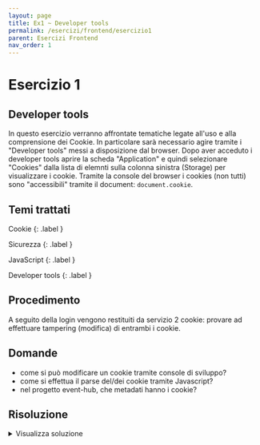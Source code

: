 ```yaml
---
layout: page
title: Ex1 ~ Developer tools
permalink: /esercizi/frontend/esercizio1
parent: Esercizi Frontend
nav_order: 1
---
```

# Esercizio 1

## Developer tools
In questo esercizio verranno affrontate tematiche legate all'uso e alla comprensione dei Cookie. In particolare sarà necessario agire tramite i "Developer tools" messi a disposizione dal browser. Dopo aver acceduto i developer tools aprire la scheda "Application" e quindi selezionare "Cookies" dalla lista di elemnti sulla colonna sinistra (Storage) per visualizzare i cookie. Tramite la console del browser i cookies (non tutti) sono "accessibili" tramite il document: ```document.cookie```.

## Temi trattati
Cookie
{: .label }

Sicurezza
{: .label }

JavaScript
{: .label }

Developer tools
{: .label }

## Procedimento
A seguito della login vengono restituiti da servizio 2 cookie: provare ad effettuare tampering (modifica) di entrambi i cookie.

## Domande
- come si può modificare un cookie tramite console di sviluppo?
- come si effettua il parse del/dei cookie tramite Javascript?
- nel progetto event-hub, che metadati hanno i cookie?

## Risoluzione
<details>
  <summary>Visualizza soluzione</summary>
  <ol>
    <li>
        Aprire i developer tools. Raggiungere la sezione Application/Storage/Cookies
    </li>
    <li>
        Selezionare http://localhost:4200
    </li>
    <li>
        Provare a modificare il campo "Value" del cookie JWT; navigare il sito e verificare che gli endpoint che prevedono che i servizi identifichino l'utente loggato (riconosciuto tramite le info presenti nel cookie JWT) NON funzionino.
    </li>
    <li>
        Eseguire la logout, quindi la login. Provare a modificare il cookie JWT tramite console e verificare non sia possibile; non lo è in quanto JWT è un cookie HttpOnly e quindi non visibile/modificabile tramite Javascript. Questa accortezza aiuta a prevenire attacchi di tipo XSS: un attaccante può provare a iniettare codice malevolo nell'applicativo ma non sarà in grado di modificare il cookie contenente le informazioni del JWT. Il token "pippo", non essendo HttpOnly risulta invece modificabile.
    </li>
  </ol>
</details>
